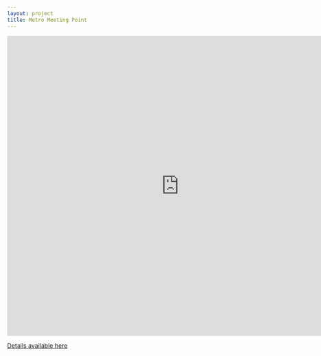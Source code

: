 ```yaml
---
layout: project
title: Metro Meeting Point
---
```


<iframe src="http://glimmer.rstudio.com/jeanrobert/MetroMeetingPoint/" style="border: none; width: 800px; height: 700px"></iframe>

[Details available here](http://jean-robert.github.com/2013/03/18/metro-meeting-point.html)
